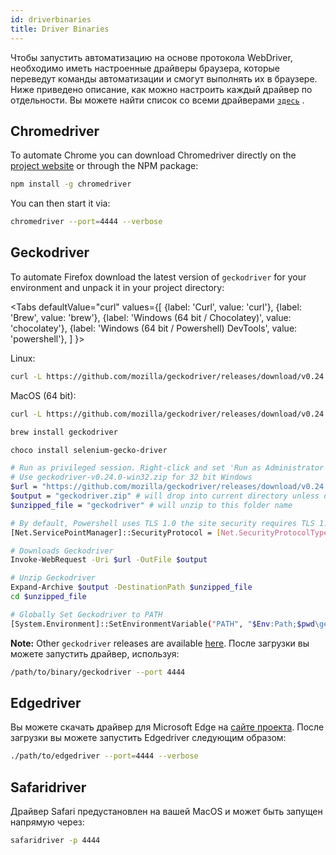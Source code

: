 ```yaml
---
id: driverbinaries
title: Driver Binaries
---
```


Чтобы запустить автоматизацию на основе протокола WebDriver, необходимо иметь настроенные драйверы браузера, которые переведут команды автоматизации и смогут выполнять их в браузере. Ниже приведено описание, как можно настроить каждый драйвер по отдельности. Вы можете найти список со всеми драйверами [`здесь`](https://github.com/christian-bromann/awesome-selenium#driver) .

## Chromedriver

To automate Chrome you can download Chromedriver directly on the [project website](http://chromedriver.chromium.org/downloads) or through the NPM package:

```bash npm2yarn
npm install -g chromedriver
```

You can then start it via:

```sh
chromedriver --port=4444 --verbose
```

## Geckodriver

To automate Firefox download the latest version of `geckodriver` for your environment and unpack it in your project directory:

<Tabs
  defaultValue="curl"
  values={[
    {label: 'Curl', value: 'curl'},
 {label: 'Brew', value: 'brew'},
 {label: 'Windows (64 bit / Chocolatey)', value: 'chocolatey'},
 {label: 'Windows (64 bit / Powershell) DevTools', value: 'powershell'},
 ]
}>
<TabItem value="curl">

Linux:

```sh
curl -L https://github.com/mozilla/geckodriver/releases/download/v0.24.0/geckodriver-v0.24.0-linux64.tar.gz | tar xz
```

MacOS (64 bit):

```sh
curl -L https://github.com/mozilla/geckodriver/releases/download/v0.24.0/geckodriver-v0.24.0-macos.tar.gz | tar xz
```

</TabItem>
<TabItem value="brew">

```sh
brew install geckodriver
```

</TabItem>
<TabItem value="chocolatey">

```sh
choco install selenium-gecko-driver
```

</TabItem>
<TabItem value="powershell">

```sh
# Run as privileged session. Right-click and set 'Run as Administrator'
# Use geckodriver-v0.24.0-win32.zip for 32 bit Windows
$url = "https://github.com/mozilla/geckodriver/releases/download/v0.24.0/geckodriver-v0.24.0-win64.zip"
$output = "geckodriver.zip" # will drop into current directory unless defined otherwise
$unzipped_file = "geckodriver" # will unzip to this folder name

# By default, Powershell uses TLS 1.0 the site security requires TLS 1.2
[Net.ServicePointManager]::SecurityProtocol = [Net.SecurityProtocolType]::Tls12

# Downloads Geckodriver
Invoke-WebRequest -Uri $url -OutFile $output

# Unzip Geckodriver
Expand-Archive $output -DestinationPath $unzipped_file
cd $unzipped_file

# Globally Set Geckodriver to PATH
[System.Environment]::SetEnvironmentVariable("PATH", "$Env:Path;$pwd\geckodriver.exe", [System.EnvironmentVariableTarget]::Machine)
```

</TabItem>
</Tabs>

**Note:** Other `geckodriver` releases are available [here](https://github.com/mozilla/geckodriver/releases). После загрузки вы можете запустить драйвер, используя:

```sh
/path/to/binary/geckodriver --port 4444
```

## Edgedriver

Вы можете скачать драйвер для Microsoft Edge на [сайте проекта](https://developer.microsoft.com/en-us/microsoft-edge/tools/webdriver/). После загрузки вы можете запустить Edgedriver следующим образом:

```sh
./path/to/edgedriver --port=4444 --verbose
```

## Safaridriver

Драйвер Safari предустановлен на вашей MacOS и может быть запущен напрямую через:

```sh
safaridriver -p 4444
```
